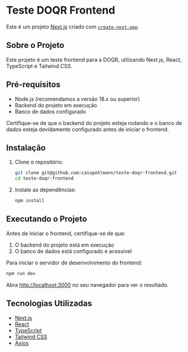 # Teste DOQR Frontend

Este é um projeto [Next.js](https://nextjs.org) criado com [`create-next-app`](https://nextjs.org/docs/app/api-reference/cli/create-next-app).

## Sobre o Projeto

Este projeto é um teste frontend para a DOQR, utilizando Next.js, React, TypeScript e Tailwind CSS.

## Pré-requisitos

- Node.js (recomendamos a versão 18.x ou superior)
- Backend do projeto em execução
- Banco de dados configurado

Certifique-se de que o backend do projeto esteja rodando e o banco de dados esteja devidamente configurado antes de iniciar o frontend.

## Instalação

1. Clone o repositório:
   ```bash
   git clone git@github.com:caiopohlmann/teste-doqr-frontend.git
   cd teste-doqr-frontend
   ```

2. Instale as dependências:
   ```bash
   npm install
   ```

## Executando o Projeto

Antes de iniciar o frontend, certifique-se de que:
1. O backend do projeto está em execução
2. O banco de dados está configurado e acessível

Para iniciar o servidor de desenvolvimento do frontend:

```bash
npm run dev
```

Abra [http://localhost:3000](http://localhost:3000) no seu navegador para ver o resultado.


## Tecnologias Utilizadas

- [Next.js](https://nextjs.org/)
- [React](https://reactjs.org/)
- [TypeScript](https://www.typescriptlang.org/)
- [Tailwind CSS](https://tailwindcss.com/)
- [Axios](https://axios-http.com/)



